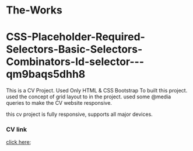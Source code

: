 # The-Works

# CSS-Placeholder-Required-Selectors-Basic-Selectors-Combinators-Id-selector---qm9baqs5dhh8
This is a CV Project.
Used Only HTML & CSS Bootstrap To built this project.
used the concept of grid layout to  in the project.
used some @media queries to make the CV website responsive.

this cv project is fully responsive, supports all major devices.


### CV link
[click here](https://idyllic-clafoutis-9966ec.netlify.app/);
